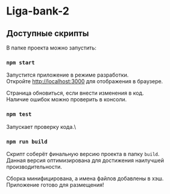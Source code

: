 # Liga-bank-2

## Доступные скрипты

В папке проекта можно запустить:

### `npm start`

Запустится приложение в режиме разработки.\
Откройте [http://localhost:3000](http://localhost:3000) для отображения в браузере.

Страница обновиться, если внести изменения в код.\
Наличие ошибок можно проверить в консоли.

### `npm test`

Запускает проверку кода.\

### `npm run build`

Скрипт соберёт финальную версию проекта в папку `build`.\
Данная версия оптимизирована для достижения наилучшей производительности.

Сборка минифицирована, а имена файлов добавлены в хэш.\
Приложение готово для размещения!
